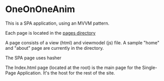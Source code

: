 # OneOnOneAnim

This is a SPA application, using an MVVM pattern.

Each page is located in the [pages directory](/app/pages)

A page consists of a view (html) and viewmodel (js) file. A sample "home" and "about" page are currently in the directory.

The SPA page uses hasher

The Index.html page (located at the root) is the main page for the Single-Page Application. It's the host for the rest of the site.

